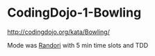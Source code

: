 # CodingDojo-1-Bowling

http://codingdojo.org/kata/Bowling/

Mode was [Randori](http://codingdojo.org/RandoriKata/) with 5 min time slots and TDD

